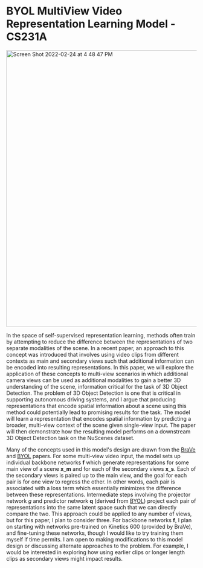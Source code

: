# BYOL MultiView Video Representation Learning Model - CS231A

<img width="733" alt="Screen Shot 2022-02-24 at 4 48 47 PM" src="https://user-images.githubusercontent.com/57520931/155636342-2c02e031-a11a-4964-9fac-f011f9d46061.png">

In the space of self-supervised representation learning, methods often train by attempting to reduce the difference between the representations of two separate modalities of the scene. In a recent paper, an approach to this concept was introduced that involves using video clips from different contexts as main and secondary views such that additional information can be encoded into resulting representations. In this paper, we will explore the application of these concepts to multi-view scenarios in which additional camera views can be used as additional modalities to gain a better 3D understanding of the scene, information critical for the task of 3D Object Detection. The problem of 3D Object Detection is one that is critical in supporting autonomous driving systems, and I argue that producing representations that encode spatial information about a scene using this method could potentially lead to promising results for the task. The model will learn a representation that encodes spatial information by predicting a broader, multi-view context of the scene given single-view input. The paper will then demonstrate how the resulting model performs on a downstream 3D Object Detection task on the NuScenes dataset.

Many of the concepts used in this model's design are drawn from the [BraVe](https://arxiv.org/pdf/2103.16559.pdf) and [BYOL](https://arxiv.org/pdf/2006.07733.pdf) papers. For some multi-view video input, the model sets up individual backbone networks **f** which generate representations for some main view of a scene **x_m** and for each of the secondary views **x_s**. Each of the secondary views is paired up to the main view, and the goal for each pair is for one view to regress the other. In other words, each pair is associated with a loss term which essentially minimizes the difference between these representations. Intermediate steps involving the projector network $g$ and predictor network **q** (derived from [BYOL](https://arxiv.org/pdf/2006.07733.pdf)) project each pair of representations into the same latent space such that we can directly compare the two. This approach could be applied to any number of views, but for this paper, I plan to consider three. For backbone networks **f**, I plan on starting with networks pre-trained on Kinetics 600 (provided by BraVe), and fine-tuning these networks, though I would like to try training them myself if time permits. I am open to making modifications to this model design or discussing alternate approaches to the problem. For example, I would be interested in exploring how using earlier clips or longer length clips as secondary views might impact results.

